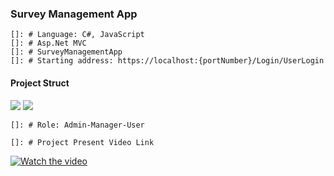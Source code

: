 ﻿### Survey Management App

    
    []: # Language: C#, JavaScript
    []: # Asp.Net MVC
    []: # SurveyManagementApp
    []: # Starting address: https://localhost:{portNumber}/Login/UserLogin
   #### Project Struct 

![](../img/struct1.png)
![](../img/struct2.png)   

    []: # Role: Admin-Manager-User
    
    []: # Project Present Video Link 

[![Watch the video](https://icon-library.com/images/video-play-icon-png/video-play-icon-png-2.jpg)](https://youtu.be/LXvBcNYsKpE)

